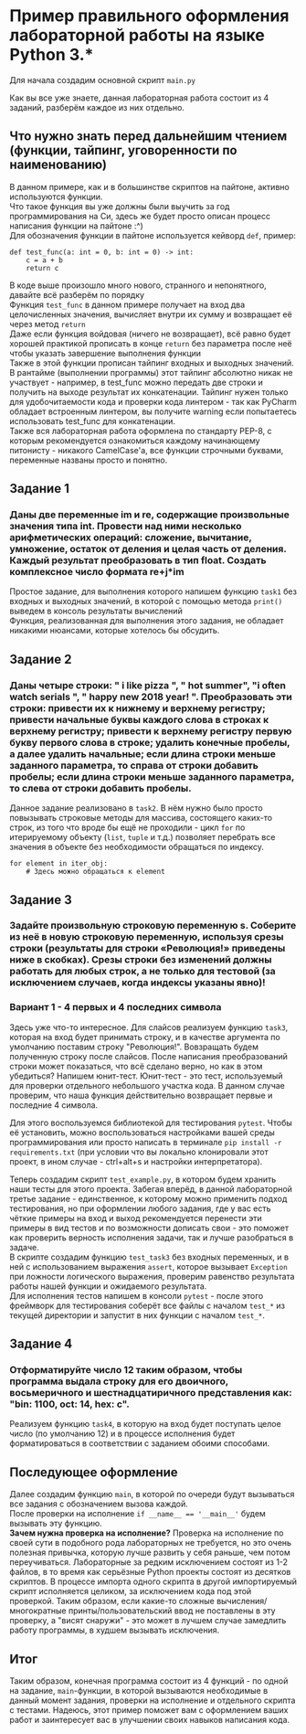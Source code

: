 # Пример правильного оформления лабораторной работы на языке Python 3.*

Для начала создадим основной скрипт `main.py`

Как вы все уже знаете, данная лабораторная работа состоит из 4 заданий, разберём каждое из них отдельно.

## Что нужно знать перед дальнейшим чтением (функции, тайпинг, уговоренности по наименованию)

В данном примере, как и в большинстве скриптов на пайтоне, активно используются функции.  
Что такое функция вы уже должны были выучить за год программирования на Си, здесь же будет просто описан процесс написания функции на пайтоне :^)  
Для обозначения функции в пайтоне используется кейворд `def`, пример:
```
def test_func(a: int = 0, b: int = 0) -> int:
    c = a + b
    return c
```
В коде выше произошло много нового, странного и непонятного, давайте всё разберём по порядку  
Функция `test_func` в данном примере получает на вход два целочисленных значения, вычисляет внутри их сумму и возвращает её через метод `return`  
Даже если функция войдовая (ничего не возвращает), всё равно будет хорошей практикой прописать в конце `return` без параметра после неё чтобы указать завершение выполнения функции  
Также в этой функции прописан тайпинг входных и выходных значений. В рантайме (выполнении программы) этот тайпинг абсолютно никак не участвует - например, в test_func можно передать две строки и получить на выходе результат их конкатенации. Тайпинг нужен только для удобочитаемости кода и проверки кода линтером - так как PyCharm обладает встроенным линтером, вы получите warning если попытаетесь использовать test_func для конкатенации.  
Также вся лабораторная работа оформлена по стандарту PEP-8, с которым рекомендуется ознакомиться каждому начинающему питонисту - никакого CamelCase'а, все функции строчными буквами, переменные названы просто и понятно.
## Задание 1

### Даны две переменные im и re, содержащие произвольные значения типа int. Провести над ними несколько арифметических операций: сложение, вычитание, умножение, остаток от деления и целая часть от деления. Каждый результат преобразовать в тип float. Создать комплексное число формата re+j*im

Простое задание, для выполнения которого напишем функцию `task1` без входных и выходных значений, в которой с помощью метода `print()` выведем в консоль результаты вычислений  
Функция, реализованная для выполнения этого задания, не обладает никакими нюансами, которые хотелось бы обсудить.

## Задание 2

### Даны четыре строки: " i like pizza ", " hot summer", "i often watch serials ", " happy new 2018 year! ". Преобразовать эти строки: привести их к нижнему и верхнему регистру; привести начальные буквы каждого слова в строках к верхнему регистру; привести к верхнему регистру первую букву первого слова в строке; удалить конечные пробелы, а далее удалить начальные; если длина строки меньше заданного параметра, то справа от строки добавить пробелы; если длина строки меньше заданного параметра, то слева от строки добавить пробелы.

Данное задание реализовано в `task2`. В нём нужно было просто повызывать строковые методы для массива, состоящего каких-то строк, из того что вроде бы ещё не проходили - цикл `for` по итерируемому объекту (`list`, `tuple` и т.д.) позволяет перебрать все значения в объекте без необходимости обращаться по индексу.
```
for element in iter_obj:
    # Здесь можно обращаться к element
```

## Задание 3
### Задайте произвольную строковую переменную s. Соберите из неё в новую строковую переменную, используя срезы строки (результаты для строки «Революция!» приведены ниже в скобках). Срезы строки без изменений должны работать для любых строк, а не только для тестовой (за исключением случаев, когда индексы указаны явно)!
### Вариант 1 - 4 первых и 4 последних символа

Здесь уже что-то интересное. Для слайсов реализуем функцию `task3`, которая на вход будет принимать строку, и в качестве аргумента по умолчанию поставим строку "Революция!". Вовзращать будем полученную строку после слайсов. После написания преобразований строки может показаться, что всё сделано верно, но как в этом убедиться? Напишем юнит-тест. Юнит-тест - это тест, используемый для проверки отдельного небольшого участка кода. В данном случае проверим, что наша функция действительно возвращает первые и последние 4 символа.

Для этого воспользуемся библиотекой для тестирования `pytest`. Чтобы её установить, можно воспользоваться настройками вашей среды программирования или просто написать в терминале `pip install -r requirements.txt` (при условии что вы локально клонировали этот проект, в ином случае - ctrl+alt+s и настройки интерпретатора).

Теперь создадим скрипт `test_example.py`, в котором будем хранить наши тесты для этого проекта. Забегая вперёд, в данной лабораторной третье задание - единственное, к которому можно применить подход тестирования, но при оформлении любого задания, где у вас есть чёткие примеры на вход и выход рекомендуется перенести эти примеры в вид тестов и по возможности дописать свои - это поможет как проверить верность исполнения задачи, так и лучше разобраться в задаче.  
В скрипте создадим функцию `test_task3` без входных переменных, и в ней с использованием выражения `assert`, которое вызывает `Exception` при ложности логического выражения, проверим равенство результата работы нашей функции и ожидаемого результата.  
Для исполнения тестов напишем в консоли `pytest` - после этого фреймворк для тестирования соберёт все файлы с началом `test_*` из текущей директории и запустит в них функции с началом `test_*`.

## Задание 4
### Отформатируйте число 12 таким образом, чтобы программа выдала строку для его двоичного, восьмеричного и шестнадцатиричного представления как: "bin: 1100, oct: 14, hex: c".  
Реализуем функцию `task4`, в которую на вход будет поступать целое число (по умолчанию 12) и в процессе исполнения будет форматироваться в соответствии с заданием обоими способами.

## Последующее оформление
Далее создадим функцию `main`, в которой по очереди будут вызываться все задания с обозначением вызова каждой.  
После проверки на исполнение `if __name__ == '__main__'` будем вызывать эту функцию.  
**Зачем нужна проверка на исполнение?** Проверка на исполнение по своей сути в подобного рода лабораторных не требуется, но это очень полезная привычка, которую лучше развить у себя раньше, чем потом переучиваться. Лабораторные за редким исключением состоят из 1-2 файлов, в то время как серьёзные Python проекты состоят из десятков скриптов. В процессе импорта одного скрипта в другой импортируемый скрипт исполняется целиком, за исключением кода под этой проверкой. Таким образом, если какие-то сложные вычисления/многократные принты/пользовательский ввод не поставлены в эту проверку, а "висят снаружи" - это может в лучшем случае замедлить работу программы, в худшем вызывать исключения.  
## Итог
Таким образом, конечная программа состоит из 4 функций - по одной на задание, `main`-функции, в которой вызываются необходимые в данный момент задания, проверки на исполнение и отдельного скрипта с тестами. Надеюсь, этот пример поможет вам с оформлением ваших работ и заинтересует вас в улучшении своих навыков написания кода.